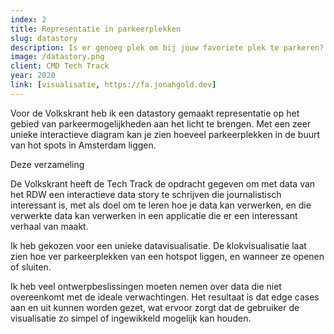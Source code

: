 ```yaml
---
index: 2
title: Representatie in parkeerplekken
slug: datastory
description: Is er genoeg plek om bij jouw favoriete plek te parkeren?
image: /datastory.png
client: CMD Tech Track
year: 2020
link: [visualisatie, https://fa.jonahgold.dev]
---
```


Voor de Volkskrant heb ik een datastory gemaakt representatie op het gebied van parkeermogelijkheden aan het licht te brengen. Met een zeer unieke interactieve diagram kan je zien hoeveel parkeerplekken in de buurt van hot spots in Amsterdam liggen.

Deze verzameling 

De Volkskrant heeft de Tech Track de opdracht gegeven om met data van het
RDW een interactieve data story te schrijven die journalistisch interessant
is, met als doel om te leren hoe je data kan verwerken, en die verwerkte
data kan verwerken in een applicatie die er een interessant verhaal van
maakt.

Ik heb gekozen voor een unieke datavisualisatie. De klokvisualisatie laat
zien hoe ver parkeerplekken van een hotspot liggen, en wanneer ze openen of
sluiten.

Ik heb veel ontwerpbeslissingen moeten nemen over data die niet overeenkomt
met de ideale verwachtingen. Het resultaat is dat edge cases aan en uit
kunnen worden gezet, wat ervoor zorgt dat de gebruiker de visualisatie zo
simpel of ingewikkeld mogelijk kan houden.
